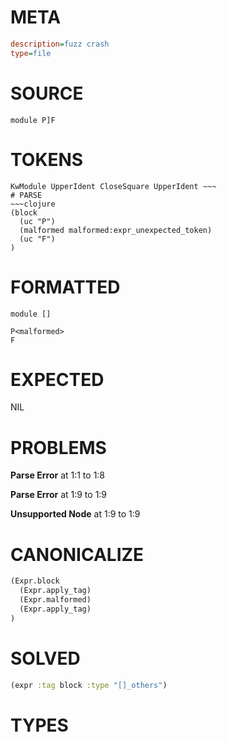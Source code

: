 # META
~~~ini
description=fuzz crash
type=file
~~~
# SOURCE
~~~roc
module P]F
~~~
# TOKENS
~~~text
KwModule UpperIdent CloseSquare UpperIdent ~~~
# PARSE
~~~clojure
(block
  (uc "P")
  (malformed malformed:expr_unexpected_token)
  (uc "F")
)
~~~
# FORMATTED
~~~roc
module []

P<malformed>
F
~~~
# EXPECTED
NIL
# PROBLEMS
**Parse Error**
at 1:1 to 1:8

**Parse Error**
at 1:9 to 1:9

**Unsupported Node**
at 1:9 to 1:9

# CANONICALIZE
~~~clojure
(Expr.block
  (Expr.apply_tag)
  (Expr.malformed)
  (Expr.apply_tag)
)
~~~
# SOLVED
~~~clojure
(expr :tag block :type "[]_others")
~~~
# TYPES
~~~roc
~~~
